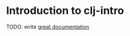 # Introduction to clj-intro

TODO: write [great documentation](http://jacobian.org/writing/great-documentation/what-to-write/)
